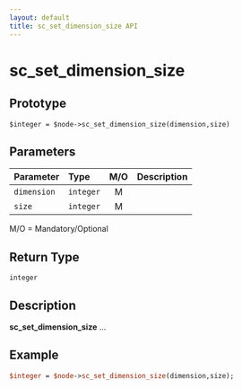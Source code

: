 ```yaml
---
layout: default
title: sc_set_dimension_size API
---
```



sc_set_dimension_size
=====================


Prototype
---------

```
$integer = $node->sc_set_dimension_size(dimension,size)
```


Parameters
----------

| Parameter | Type     | M/O | Description                                    |
|:----------|:---------|:---:|:-----------------------------------------------|
| `dimension` | `integer` |  M  |                                              |
| `size` | `integer` |  M  |                                              |

M/O = Mandatory/Optional


Return Type
-----------

`integer`


Description
-----------

**sc_set_dimension_size** ...


Example
-------

```perl
$integer = $node->sc_set_dimension_size(dimension,size);
```
